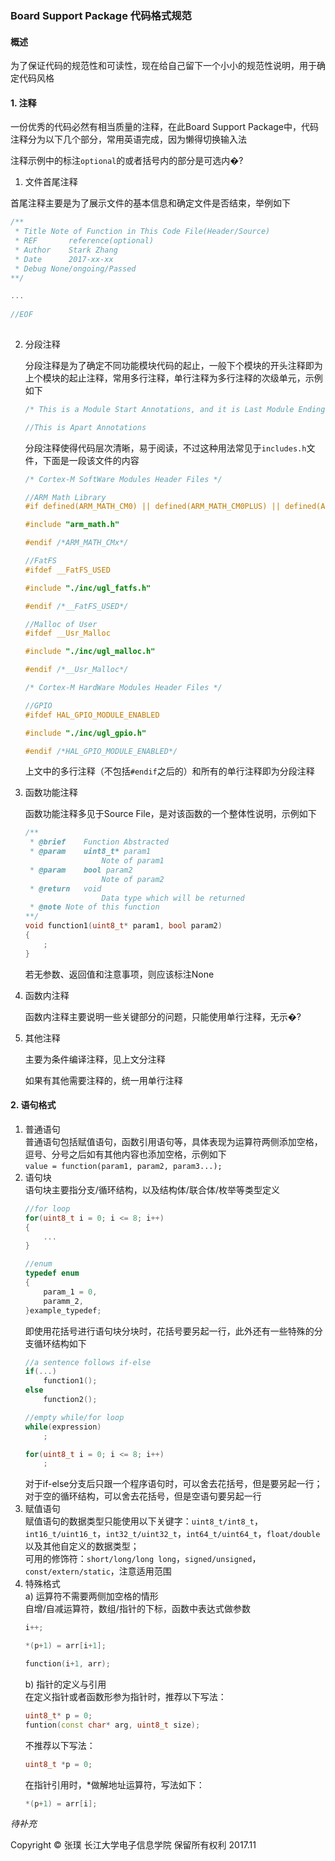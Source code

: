 ### Board Support Package 代码格式规范

#### 概述

为了保证代码的规范性和可读性，现在给自己留下一个小小的规范性说明，用于确定代码风格

#### 1. 注释

一份优秀的代码必然有相当质量的注释，在此Board Support Package中，代码注释分为以下几个部分，常用英语完成，因为懒得切换输入法

注释示例中的标注`optional`的或者括号内的部分是可选内�?

1.  文件首尾注释

   首尾注释主要是为了展示文件的基本信息和确定文件是否结束，举例如下

   ```C++
   /**
    * Title	Note of Function in This Code File(Header/Source)
    * REF		reference(optional)
    * Author	Stark Zhang
    * Date		2017-xx-xx
    * Debug	None/ongoing/Passed
   **/

   ...
     
   //EOF
     
   ```

2. 分段注释

   分段注释是为了确定不同功能模块代码的起止，一般下个模块的开头注释即为上个模块的起止注释，常用多行注释，单行注释为多行注释的次级单元，示例如下

   ```C++
   /* This is a Module Start Annotations, and it is Last Module Ending Annotations */

   //This is Apart Annotations
   ```

   分段注释使得代码层次清晰，易于阅读，不过这种用法常见于`includes.h`文件，下面是一段该文件的内容

   ```C++
   /* Cortex-M SoftWare Modules Header Files */

   //ARM Math Library
   #if defined(ARM_MATH_CM0) || defined(ARM_MATH_CM0PLUS) || defined(ARM_MATH_CM3) || defined(ARM_MATH_CM4) || defined(ARM_MATH_CM7)

   #include "arm_math.h"

   #endif /*ARM_MATH_CMx*/

   //FatFS
   #ifdef __FatFS_USED

   #include "./inc/ugl_fatfs.h"

   #endif /*__FatFS_USED*/

   //Malloc of User
   #ifdef __Usr_Malloc

   #include "./inc/ugl_malloc.h"

   #endif /*__Usr_Malloc*/

   /* Cortex-M HardWare Modules Header Files */

   //GPIO
   #ifdef HAL_GPIO_MODULE_ENABLED

   #include "./inc/ugl_gpio.h"

   #endif /*HAL_GPIO_MODULE_ENABLED*/
   ```

   上文中的多行注释（不包括`#endif`之后的）和所有的单行注释即为分段注释

3. 函数功能注释

   函数功能注释多见于Source File，是对该函数的一个整体性说明，示例如下

   ```C++
   /**
    * @brief	Function Abstracted
    * @param	uint8_t* param1
    				Note of param1
    * @param	bool param2
    				Note of param2
    * @return	void
    				Data type which will be returned
    * @note	Note of this function
   **/
   void function1(uint8_t* param1, bool param2)
   {
       ;
   }
   ```

   若无参数、返回值和注意事项，则应该标注None

4. 函数内注释

   函数内注释主要说明一些关键部分的问题，只能使用单行注释，无示�?

5. 其他注释

   主要为条件编译注释，见上文分注释

   如果有其他需要注释的，统一用单行注释

#### 2. 语句格式
1. 普通语句  
    普通语句包括赋值语句，函数引用语句等，具体表现为运算符两侧添加空格，逗号、分号之后如有其他内容也添加空格，示例如下  
    ```value = function(param1, param2, param3...);```  
2. 语句块  
    语句块主要指分支/循环结构，以及结构体/联合体/枚举等类型定义
    ```C++
    //for loop
    for(uint8_t i = 0; i <= 8; i++)
    {
        ...
    }

    //enum
    typedef enum
    {
        param_1 = 0,
        paramm_2,
    }example_typedef;
    ```
    即使用花括号进行语句块分块时，花括号要另起一行，此外还有一些特殊的分支循环结构如下
    ```C++
    //a sentence follows if-else
    if(...)
        function1();
    else
        function2();

    //empty while/for loop
    while(expression)
        ;

    for(uint8_t i = 0; i <= 8; i++)
        ;
    ```
    对于if-else分支后只跟一个程序语句时，可以舍去花括号，但是要另起一行；对于空的循环结构，可以舍去花括号，但是空语句要另起一行
3. 赋值语句  
    赋值语句的数据类型只能使用以下关键字：`uint8_t/int8_t`，`int16_t/uint16_t`，`int32_t/uint32_t`，`int64_t/uint64_t`，`float/double` 以及其他自定义的数据类型；  
    可用的修饰符：`short/long/long long`，`signed/unsigned`，`const/extern/static`，注意适用范围
4. 特殊格式  
    a) 运算符不需要两侧加空格的情形  
    自增/自减运算符，数组/指针的下标，函数中表达式做参数
    ```C++
    i++;

    *(p+1) = arr[i+1];

    function(i+1, arr);
    ```
    b) 指针的定义与引用  
    在定义指针或者函数形参为指针时，推荐以下写法：
    ```C++
    uint8_t* p = 0;
    funtion(const char* arg, uint8_t size);
    ```
    不推荐以下写法：  
    ```C++
    uint8_t *p = 0;
    ```
    在指针引用时，*做解地址运算符，写法如下：
    ```C++
    *(p+1) = arr[i];
    ```

*待补充*

Copyright &copy; 张璞 长江大学电子信息学院 保留所有权利	2017.11

